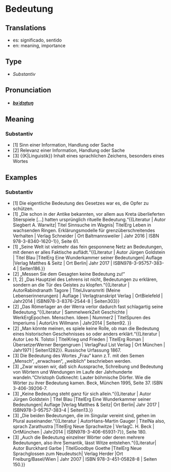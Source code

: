 # Bedeutung
## Translations
- es: significado, sentido
- en: meaning, importance
## Type
- _Substantiv_
## Pronunciation
- **_[bəˈdɔɪ̯tʊŋ](https://commons.wikimedia.org/wiki/File:De-Bedeutung.ogg)_**
## Meaning
### Substantiv
- [1] Sinn einer Information, Handlung oder Sache
- [2] Relevanz einer Information, Handlung oder Sache
- [3] {{K|Linguistik}} Inhalt eines sprachlichen Zeichens, besonders eines Wortes
## Examples
### Substantiv
- [1] Die eigentliche Bedeutung des Gesetzes war es, die Opfer zu schützen.
- [1] „Die schon in der Antike bekannten, vor allem aus Kreta überlieferten Stierspiele […] hatten ursprünglich rituelle Bedeutung.“<ref>{{Literatur | Autor Siegbert A. Warwitz| Titel Sinnsuche im Wagnis| TitelErg Leben in wachsenden Ringen. Erklärungsmodelle für grenzüberschreitendes Verhalten | Verlag Schneider | Ort Baltmannsweiler | Jahr 2016 | ISBN 978-3-8340-1620-1}}, Seite 61.</ref>
- [1] „Seine Welt ist vielmehr das fein gesponnene Netz an Bedeutungen, mit denen er alles Faktische auflädt.“<ref>{{Literatur | Autor Jürgen Goldstein | Titel Blau |TitelErg Eine Wunderkammer seiner Bedeutungen| Auflage |Verlag Matthes & Seitz | Ort Berlin| Jahr 2017 | ISBN978-3-95757-383-4 | Seiten186.}}</ref>
- [2] „Messen Sie dem Gesagten keine Bedeutung zu!“
- [1, 2] „Das Hauptziel des Lehrens ist nicht, Bedeutungen zu erklären, sondern an die Tür des Geistes zu klopfen.“<ref>{{Literatur | AutorRabindranath Tagore | TitelJivansmriti (Meine Lebenserinnerungen) | Auflage | Verlagtranskript Verlag | OrtBielefeld | Jahr2014 | ISBN978-3-8376-2544-8 | Seiten303}}</ref>
- [2] „Das Römerlager an der Werra verlor dadurch fast schlagartig seine Bedeutung.“<ref>{{Literatur | SammelwerkZeit Geschichte | WerkErgEpochen. Menschen. Ideen | Nummer2 | TitelSpuren des Imperiums | AutorUrs Willmann | Jahr2014 | Seiten92. }}</ref>
- [2] „Man könnte meinen, es spiele keine Rolle, ob man die Bedeutung eines historischen Geschehnisses so oder anders erklärt.“<ref>{{Literatur | Autor Leo N. Tolstoi | TitelKrieg und Frieden | TitelErg Roman | ÜbersetzerWerner Bergengruen | VerlagPaul List Verlag | Ort München | Jahr1971 | Seiten1282}}. Russische Urfassung 1867.</ref>
- [3] Die Bedeutung des Wortes „Frau“ kann z.T. mit den Semen „Mensch“, „erwachsen“, „weiblich“ beschrieben werden.
- [3] „Zwar wissen wir, daß sich Aussprache, Schreibung und Bedeutung von Wörtern und Wendungen im Laufe der Jahrhunderte wandeln.“<ref>Christoph Gutknecht: Lauter böhmische Dörfer. Wie die Wörter zu ihrer Bedeutung kamen. Beck, München 1995, Seite 37. ISBN 3-406-39206-7.</ref>
- [3] „Keine Bedeutung steht ganz für sich allein.“<ref>{{Literatur | Autor Jürgen Goldstein | Titel Blau |TitelErg Eine Wunderkammer seiner Bedeutungen| Auflage |Verlag Matthes & Seitz| Ort Berlin| Jahr 2017 | ISBN978-3-95757-383-4 | Seiten13.}}</ref>
- [3] „Die beiden Bedeutungen, die im Singular vereint sind, gehen im Plural auseinander.“<ref>{{Literatur | AutorHans-Martin Gauger | TitelNa also, sprach Zarathustra |TitelErg Neue Sprachwitze | VerlagC. H. Beck | OrtMünchen | Jahr2014 | ISBN978-3-406-65931-7}}, Seite 180.</ref>
- [3] „Auch die Bedeutung einzelner Wörter oder deren mehrere Bedeutungen, also ihre Semantik, lässt Witze entstehen.“<ref>{{Literatur| Autor Burckhard Garbe | TitelGoodbye Goethe |TitelErg Neue Sprachglossen zum Neudeutsch| Verlag Herder |Ort Freiburg/Basel/Wien | Jahr 2007 | ISBN 978-3-451-05828-8 | Seiten 150.}}</ref>
